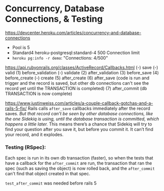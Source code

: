 # Concurrency, Database Connections, & Testing

https://devcenter.heroku.com/articles/concurrency-and-database-connections

* Pool is 5
* Standard4 heroku-postgresql:standard-4 500 Connection limit
* `heroku pg:info -r demo`: "Connections: 4/500"

https://api.rubyonrails.org/classes/ActiveRecord/Callbacks.html
(-) save
(-) valid
(1) before_validation
(-) validate
(2) after_validation
(3) before_save
(4) before_create
(-) create
(5) after_create
(6) after_save (code is run and trigger and the record is saved, but other db connections can't see the record yet until the TRANSACTION is completed)
(7) after_commit (db TRANSACTION is now complete)

https://www.justinweiss.com/articles/a-couple-callback-gotchas-and-a-rails-5-fix/
Rails calls `after_save` callbacks immediately after the record saves. *But that record can’t be seen by other database connections, like the one Sidekiq is using, until the database _transaction_ is committed, which happens a little later.* This means there’s a chance that Sidekiq will try to find your question after you save it, but before you commit it. It can’t find your record, and it explodes.

### Testing (RSpec):

Each spec is run in its own db transaction (faster), so when the tests that have a callback for the `after_commit` are run, the transaction that ran the spec (such as saving the object) is now rolled back, and the `after_commit` can't find that object created in that spec.

`test_after_commit` was needed before rails 5
